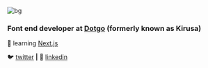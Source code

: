 ![bg][banner]

### Font end developer at [Dotgo](http://dotgo.com/) (formerly known as Kirusa)

🧠 learning [Next.js][nextjs]

🐦 [twitter][twitter] **|**
👔 [linkedin][linkedin]

[banner]: https://raw.githubusercontent.com/sumant2347/sumant2347/master/1.svg
[kirusa]: https://www.kirusa.com/
[react]: http://reactjs.org
[twitter]: https://twitter.com/SumantK10
[linkedin]: www.linkedin.com/in/sumantk
[nextjs]: https://nextjs.org/
